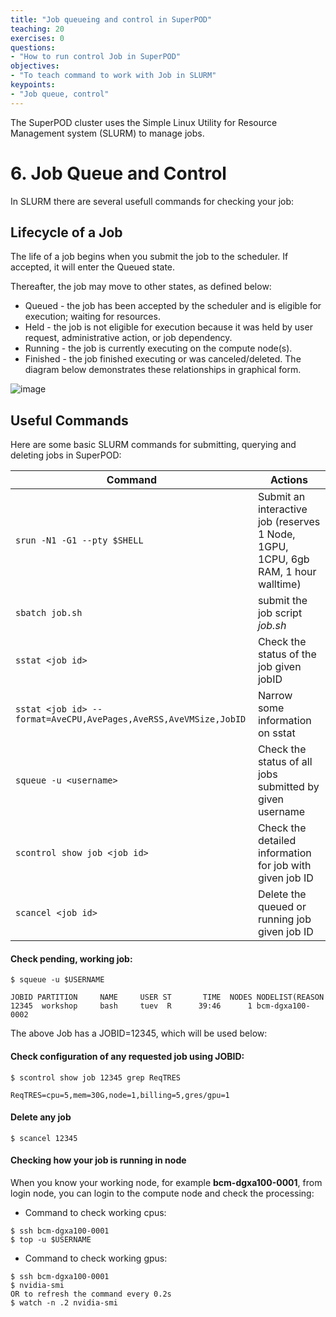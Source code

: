 ```yaml
---
title: "Job queueing and control in SuperPOD"
teaching: 20
exercises: 0
questions:
- "How to run control Job in SuperPOD"
objectives:
- "To teach command to work with Job in SLURM"
keypoints:
- "Job queue, control"
---
```


The SuperPOD cluster uses the Simple Linux Utility for Resource Management system (SLURM) to manage jobs.

# 6. Job Queue and Control

In SLURM there are several usefull commands for checking your job:

## Lifecycle of a Job

The life of a job begins when you submit the job to the scheduler. If accepted, it will enter the Queued state.

Thereafter, the job may move to other states, as defined below:

- Queued - the job has been accepted by the scheduler and is eligible for execution; waiting for resources.
- Held - the job is not eligible for execution because it was held by user request, administrative action, or job dependency.
- Running - the job is currently executing on the compute node(s).
- Finished - the job finished executing or was canceled/deleted.
The diagram below demonstrates these relationships in graphical form.

![image](https://github.com/SouthernMethodistUniversity/SMU_SuperPOD_101/assets/43855029/5836f7b1-fe76-4c22-bca7-e77d9d227ea6)


## Useful Commands
Here are some basic SLURM commands for submitting, querying and deleting jobs in SuperPOD:

| Command                     | Actions                                       |
|-----------------------------|-----------------------------------------------|
| ```srun -N1 -G1 --pty $SHELL```      | Submit an interactive job (reserves 1 Node, 1GPU, 1CPU, 6gb RAM, 1 hour walltime)                                 |
| ```sbatch job.sh```             | submit the job script *job.sh*                                            |
| ```sstat <job id>```                   | Check the status of the job given jobID                                         |
|  ```sstat <job id> --format=AveCPU,AvePages,AveRSS,AveVMSize,JobID```             | Narrow some information on sstat                                       |
| ```squeue -u <username>``` | Check the status of all jobs submitted by given username |
| ```scontrol show job <job id>```                | Check the detailed information for job with given job ID                             |
|```scancel <job id>```           | Delete the queued or running job given job ID                                 |

#### Check pending, working job:

```
$ squeue -u $USERNAME

JOBID PARTITION     NAME     USER ST       TIME  NODES NODELIST(REASON
12345  workshop     bash     tuev  R      39:46      1 bcm-dgxa100-0002
```

The above Job has a JOBID=12345, which will be used below:

#### Check configuration of any requested job using JOBID:

```
$ scontrol show job 12345 grep ReqTRES

ReqTRES=cpu=5,mem=30G,node=1,billing=5,gres/gpu=1
```

#### Delete any job

```
$ scancel 12345
```

#### Checking how your job is running in node
When you know your working node, for example **bcm-dgxa100-0001**, from login node, you can login to the compute node and check the processing:

- Command to check working cpus:

```
$ ssh bcm-dgxa100-0001
$ top -u $USERNAME
```

- Command to check working gpus:

```
$ ssh bcm-dgxa100-0001
$ nvidia-smi
OR to refresh the command every 0.2s
$ watch -n .2 nvidia-smi
```
